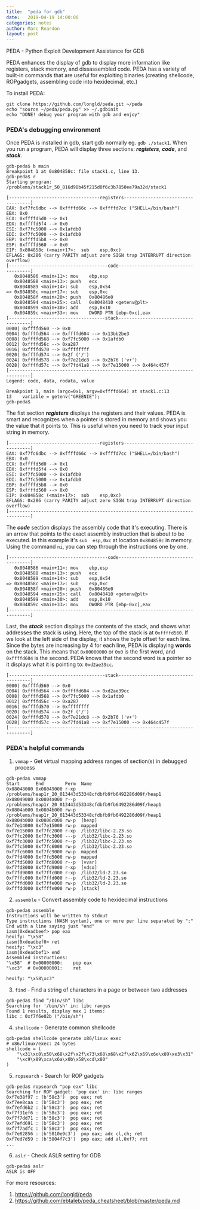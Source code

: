 ```yaml
---
title:  "peda for gdb"
date:   2019-04-19 14:00:00
categories: notes
author: Marc Reardon
layout: post
---
```



PEDA - Python Exploit Development Assistance for GDB

PEDA enhances the display of gdb to display more information like registers, 
stack memory, and dissassembled code. PEDA has a variety of built-in commands 
that are useful for exploiting binaries (creating shellcode, ROPgadgets, 
assembling code into hexidecimal, etc.)

To install PEDA:

```
git clone https://github.com/longld/peda.git ~/peda
echo "source ~/peda/peda.py" >> ~/.gdbinit
echo "DONE! debug your program with gdb and enjoy"
```

### PEDA's debugging environment

Once PEDA is installed in gdb, start gdb normally eg. `gdb ./stack1`. When 
you run a program, PEDA will display three sections: ***registers***, ***code***, and 
***stack***.

```
gdb-peda$ b main
Breakpoint 1 at 0x804858c: file stack1.c, line 13.
gdb-peda$ r
Starting program: /problems/stack1r_50_816d98b45f215d0f6c3b7850ee79a32d/stack1 

[----------------------------------registers-----------------------------------]
EAX: 0xf7fc6dbc --> 0xffffd66c --> 0xffffd7cc ("SHELL=/bin/bash")
EBX: 0x0 
ECX: 0xffffd5d0 --> 0x1 
EDX: 0xffffd5f4 --> 0x0 
ESI: 0xf7fc5000 --> 0x1afdb0 
EDI: 0xf7fc5000 --> 0x1afdb0 
EBP: 0xffffd5b8 --> 0x0 
ESP: 0xffffd560 --> 0x0 
EIP: 0x804858c (<main+17>:	sub    esp,0xc)
EFLAGS: 0x286 (carry PARITY adjust zero SIGN trap INTERRUPT direction overflow)
[-------------------------------------code-------------------------------------]
   0x8048586 <main+11>:	mov    ebp,esp
   0x8048588 <main+13>:	push   ecx
   0x8048589 <main+14>:	sub    esp,0x54
=> 0x804858c <main+17>:	sub    esp,0xc
   0x804858f <main+20>:	push   0x80486e0
   0x8048594 <main+25>:	call   0x8048410 <getenv@plt>
   0x8048599 <main+30>:	add    esp,0x10
   0x804859c <main+33>:	mov    DWORD PTR [ebp-0xc],eax
[------------------------------------stack-------------------------------------]
0000| 0xffffd560 --> 0x0 
0004| 0xffffd564 --> 0xffffd604 --> 0x13bb2be3 
0008| 0xffffd568 --> 0xf7fc5000 --> 0x1afdb0 
0012| 0xffffd56c --> 0xa287 
0016| 0xffffd570 --> 0xffffffff 
0020| 0xffffd574 --> 0x2f ('/')
0024| 0xffffd578 --> 0xf7e21dc8 --> 0x2b76 ('v+')
0028| 0xffffd57c --> 0xf7fd41a8 --> 0xf7e15000 --> 0x464c457f 
[------------------------------------------------------------------------------]
Legend: code, data, rodata, value

Breakpoint 1, main (argc=0x1, argv=0xffffd664) at stack1.c:13
13	  variable = getenv("GREENIE");
gdb-peda$ 
```

The fist section ***registers*** displays the registers and their values.  PEDA 
is smart and recognizes when a pointer is stored in memory and shows you the 
value that it points to. This is useful when you need to track your input string 
in memory.

```
[----------------------------------registers-----------------------------------]
EAX: 0xf7fc6dbc --> 0xffffd66c --> 0xffffd7cc ("SHELL=/bin/bash")
EBX: 0x0 
ECX: 0xffffd5d0 --> 0x1 
EDX: 0xffffd5f4 --> 0x0 
ESI: 0xf7fc5000 --> 0x1afdb0 
EDI: 0xf7fc5000 --> 0x1afdb0 
EBP: 0xffffd5b8 --> 0x0 
ESP: 0xffffd560 --> 0x0 
EIP: 0x804858c (<main+17>:	sub    esp,0xc)
EFLAGS: 0x286 (carry PARITY adjust zero SIGN trap INTERRUPT direction overflow)
[------------------------------------------------------------------------------]
```

The ***code*** section displays the assembly code that it's executing.  There 
is an arrow that points to the exact assembly instruction that is about to be 
executed. In this example it's `sub  esp,0xc` at location `0x804858c` in 
memory. Using the command `ni`, you can step through the instructions one by 
one.

```
[-------------------------------------code-------------------------------------]
   0x8048586 <main+11>:	mov    ebp,esp
   0x8048588 <main+13>:	push   ecx
   0x8048589 <main+14>:	sub    esp,0x54
=> 0x804858c <main+17>:	sub    esp,0xc
   0x804858f <main+20>:	push   0x80486e0
   0x8048594 <main+25>:	call   0x8048410 <getenv@plt>
   0x8048599 <main+30>:	add    esp,0x10
   0x804859c <main+33>:	mov    DWORD PTR [ebp-0xc],eax
[------------------------------------------------------------------------------]
```

Last, the ***stack*** section displays the contents of the stack, and shows what 
addresses the stack is using. Here, the top of the stack is at `0xffffd560`. If 
we look at the left side of the display, it shows the byte offset for each line. 
Since the bytes are increasing by 4 for each line, PEDA is displaying **words** on 
the stack.  This means that `0x00000000` or `0x0` is the first word, and `0xffffd604` is the 
second. PEDA knows that the second word is a pointer so it displays what it is pointing 
to: `0xd2ae39cc`.

```
[------------------------------------stack-------------------------------------]
0000| 0xffffd560 --> 0x0 
0004| 0xffffd564 --> 0xffffd604 --> 0xd2ae39cc 
0008| 0xffffd568 --> 0xf7fc5000 --> 0x1afdb0 
0012| 0xffffd56c --> 0xa287 
0016| 0xffffd570 --> 0xffffffff 
0020| 0xffffd574 --> 0x2f ('/')
0024| 0xffffd578 --> 0xf7e21dc8 --> 0x2b76 ('v+')
0028| 0xffffd57c --> 0xf7fd41a8 --> 0xf7e15000 --> 0x464c457f 
[------------------------------------------------------------------------------]
```


### PEDA's helpful commands

1. `vmmap` - Get virtual mapping address ranges of section(s) in debugged process

```
gdb-peda$ vmmap
Start      End        Perm	Name
0x08048000 0x08049000 r-xp	/problems/heap1r_20_013443d53348cfdbfb9fb6492286d09f/heap1
0x08049000 0x0804a000 r--p	/problems/heap1r_20_013443d53348cfdbfb9fb6492286d09f/heap1
0x0804a000 0x0804b000 rw-p	/problems/heap1r_20_013443d53348cfdbfb9fb6492286d09f/heap1
0x0804b000 0x0806c000 rw-p	[heap]
0xf7e14000 0xf7e15000 rw-p	mapped
0xf7e15000 0xf7fc2000 r-xp	/lib32/libc-2.23.so
0xf7fc2000 0xf7fc3000 ---p	/lib32/libc-2.23.so
0xf7fc3000 0xf7fc5000 r--p	/lib32/libc-2.23.so
0xf7fc5000 0xf7fc6000 rw-p	/lib32/libc-2.23.so
0xf7fc6000 0xf7fc9000 rw-p	mapped
0xf7fd4000 0xf7fd5000 rw-p	mapped
0xf7fd5000 0xf7fd8000 r--p	[vvar]
0xf7fd8000 0xf7fd9000 r-xp	[vdso]
0xf7fd9000 0xf7ffc000 r-xp	/lib32/ld-2.23.so
0xf7ffc000 0xf7ffd000 r--p	/lib32/ld-2.23.so
0xf7ffd000 0xf7ffe000 rw-p	/lib32/ld-2.23.so
0xfffdd000 0xffffe000 rw-p	[stack]
```

2. `assemble` - Convert assembly code to hexidecimal instructions

```
gdb-peda$ assemble
Instructions will be written to stdout
Type instructions (NASM syntax), one or more per line separated by ";"
End with a line saying just "end"
iasm|0xdeadbeef> pop eax            
hexify: "\x58"
iasm|0xdeadbef0> ret
hexify: "\xc3"
iasm|0xdeadbef1> end
Assembled instructions:
"\x58"  # 0x00000000:    pop eax
"\xc3"  # 0x00000001:    ret

hexify: "\x58\xc3"
```

3. `find` - Find a string of characters in a page or between two addresses

```
gdb-peda$ find “/bin/sh” libc
Searching for '/bin/sh' in: libc ranges
Found 1 results, display max 1 items:
libc : 0xf7f6e02b ("/bin/sh")
```

4. `shellcode` - Generate common shellcode

```
gdb-peda$ shellcode generate x86/linux exec
# x86/linux/exec: 24 bytes
shellcode = (
    "\x31\xc0\x50\x68\x2f\x2f\x73\x68\x68\x2f\x62\x69\x6e\x89\xe3\x31"
    "\xc9\x89\xca\x6a\x0b\x58\xcd\x80"
)
```

5. `ropsearch` - Search for ROP gadgets

```
gdb-peda$ ropsearch "pop eax" libc
Searching for ROP gadget: 'pop eax' in: libc ranges
0xf7e38f97 : (b'58c3')	pop eax; ret
0xf7ee8caa : (b'58c3')	pop eax; ret
0xf7efd6b2 : (b'58c3')	pop eax; ret
0xf7f31ef6 : (b'58c3')	pop eax; ret
0xf7f7dd71 : (b'58c3')	pop eax; ret
0xf7efd691 : (b'58c3')	pop eax; ret
0xf7f7adfc : (b'58c3')	pop eax; ret
0xf7e82856 : (b'5810e9c3')	pop eax; adc cl,ch; ret
0xf7ed7d59 : (b'5804f7c3')	pop eax; add al,0xf7; ret
...
```

6. `aslr` - Check ASLR setting for GDB

```
gdb-peda$ aslr
ASLR is OFF
```

For more resources:
   1. https://github.com/longld/peda
   2. https://github.com/ebtaleb/peda_cheatsheet/blob/master/peda.md
